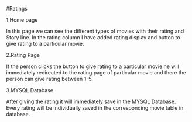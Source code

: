 #Ratings

1.Home page

In this page we can see the different types of movies with their rating and Story line. In the rating column I have added rating display and button to give rating to a particular movie.

2.Rating Page

If the person clicks the button to give rating to a particular movie he will immediately redirected to the rating page of particular movie and there the person can give rating between 1-5.

3.MYSQL Database

After giving the rating it will immediately save in the MYSQL Database. Every rating will be individually saved in the corresponding movie table in database.
